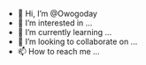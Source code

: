 - 👋 Hi, I’m @Owogoday
- 👀 I’m interested in ...
- 🌱 I’m currently learning ...
- 💞️ I’m looking to collaborate on ...
- 📫 How to reach me ...

<!---
Owogoday/Owogoday is a ✨ special ✨ repository because its `README.md` (this file) appears on your GitHub profile.
You can click the Preview link to take a look at your changes.
--->
